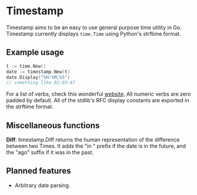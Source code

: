 # Timestamp
Timestamp aims to be an easy to use general purpose time utility in Go.
Timestamp currently displays `time.Time` using Python's strftime format.

## Example usage

```go
t := time.Now()
date := timestamp.New(t)
date.Display("%H:%M:%S")
// something like 02:03:47
```

For a list of verbs, check this wonderful [website](http://strftime.org/).
All numeric verbs are zero padded by default. All of the stdlib's RFC display constants are exported in the strftime format.

## Miscellaneous functions
**Diff**:
timestamp.Diff returns the human representation of the difference between two Times. It adds the "in " prefix if the date is in the future, and the "ago" suffix if it was in the past.

## Planned features 
* Arbitrary date parsing.